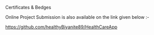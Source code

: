 Certificates & Bedges

Online Project Submission is also available on the link given below :-

https://github.com/healthyBiyanite89/HealthCareApp
